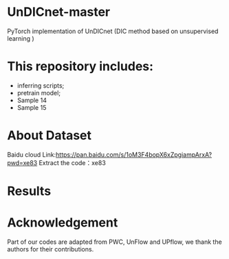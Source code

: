 # UnDICnet-master
PyTorch implementation of UnDICnet (DIC method based on unsupervised learning )

# This repository includes:
* inferring scripts; 
* pretrain model;
* Sample 14
* Sample 15

# About Dataset
Baidu cloud Link:https://pan.baidu.com/s/1oM3F4bopX6xZpgiampArxA?pwd=xe83 
Extract the code：xe83 
# Results


# Acknowledgement 
Part of our codes are adapted from PWC, UnFlow and UPflow, we thank the authors for their contributions.
